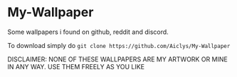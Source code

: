 # My-Wallpaper
Some wallpapers i found on github, reddit and discord.

To download simply do `git clone https://github.com/Aiclys/My-Wallpaper`

DISCLAIMER: NONE OF THESE WALLPAPERS ARE MY ARTWORK OR MINE IN ANY WAY. USE THEM FREELY AS YOU LIKE
